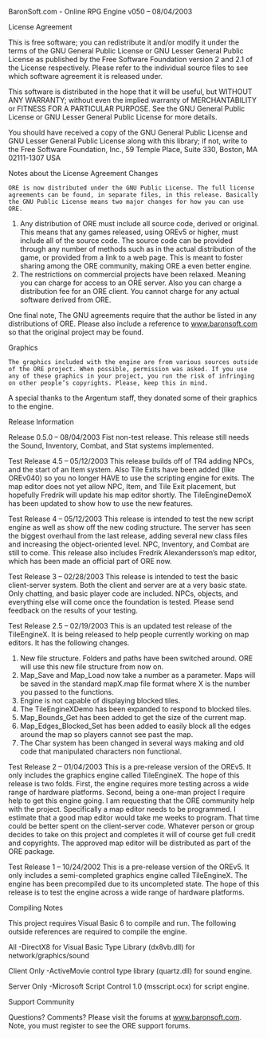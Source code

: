 BaronSoft.com - Online RPG Engine v050 – 08/04/2003

License Agreement

This is free software; you can redistribute it and/or modify it under the terms of the GNU General Public License or GNU Lesser General Public License as published by the Free Software Foundation version 2 and 2.1 of the License respectively. Please refer to the individual source files to see which software agreement it is released under.

This software is distributed in the hope that it will be useful, but WITHOUT ANY WARRANTY; without even the implied warranty of MERCHANTABILITY or FITNESS FOR A PARTICULAR PURPOSE.  See the GNU General Public License or GNU Lesser General Public License for more details.

You should have received a copy of the GNU General Public License and GNU Lesser General Public License along with this library; if not, write to the Free Software Foundation, Inc., 59 Temple Place, Suite 330, Boston, MA  02111-1307 USA

Notes about the License Agreement Changes
	
	ORE is now distributed under the GNU Public License. The full license agreements can be found, in separate files, in this release. Basically the GNU Public License means two major changes for how you can use ORE. 
1.	Any distribution of ORE must include all source code, derived or original. This means that any games released, using OREv5 or higher, must include all of the source code. The source code can be provided through any number of methods such as in the actual distribution of the game, or provided from a link to a web page. This is meant to foster sharing among the ORE community, making ORE a even better engine.
2.	The restrictions on commercial projects have been relaxed. Meaning you can charge for access to an ORE server. Also you can charge a distribution fee for an ORE client. You cannot charge for any actual software derived from ORE.  

One final note, The GNU agreements require that the author be listed in any distributions of ORE. Please also include a reference to www.baronsoft.com so that the original project may be found.

Graphics

	The graphics included with the engine are from various sources outside of the ORE project. When possible, permission was asked. If you use any of these graphics in your project, you run the risk of infringing on other people’s copyrights. Please, keep this in mind.

A special thanks to the Argentum staff, they donated some of their graphics to the engine.
	
Release Information

Release 0.5.0 – 08/04/2003
	Fist non-test release. This release still needs the Sound, Inventory, Combat, and Stat systems implemented.

Test Release 4.5 – 05/12/2003
	This release builds off of TR4 adding NPCs, and the start of an Item system. Also Tile Exits have been added (like OREv040) so you no longer HAVE to use the scripting engine for exits. The map editor does not yet allow NPC, Item, and Tile Exit placement, but hopefully Fredrik will update his map editor shortly. The TileEngineDemoX has been updated to show how to use the new features.

Test Release 4 – 05/12/2003
	This release is intended to test the new script engine as well as show off the new coding structure. The server has seen the biggest overhaul from the last release, adding several new class files and increasing the object-oriented level. NPC, Inventory, and Combat are still to come.
	This release also includes Fredrik Alexandersson’s map editor, which has been made an official part of ORE now.

Test Release 3 – 02/28/2003
	This release is intended to test the basic client-server system. Both the client and server are at a very basic state. Only chatting, and basic player code are included. NPCs, objects, and everything else will come once the foundation is tested.
	Please send feedback on the results of your testing.

Test Release 2.5 – 02/19/2003
	This is an updated test release of the TileEngineX. It is being released to help people currently working on map editors. It has the following changes.
1.	New file structure. Folders and paths have been switched around. ORE will use this new file structure from now on.
2.	Map_Save and Map_Load now take a number as a parameter. Maps will be saved in the standard mapX.map file format where X is the number you passed to the functions.
3.	Engine is not capable of displaying blocked tiles.
4.	The TileEngineXDemo has been expanded to respond to blocked tiles.
5.	Map_Bounds_Get has been added to get the size of the current map.
6.	Map_Edges_Blocked_Set has been added to easily block all the edges around the map so players cannot see past the map. 
7.	The Char system has been changed in several ways making and old code that manipulated characters non functional.

Test Release 2 – 01/04/2003
	This is a pre-release version of the OREv5. It only includes the graphics engine called TileEngineX. 
The hope of this release is two folds. First, the engine requires more testing across a wide range of hardware platforms. Second, being a one-man project I require help to get this engine going. I am requesting that the ORE community help with the project. Specifically a map editor needs to be programmed. I estimate that a good map editor would take me weeks to program. That time could be better spent on the client-server code.
Whatever person or group decides to take on this project and completes it will of course get full credit and copyrights. The approved map editor will be distributed as part of the ORE package.

Test Release 1 – 10/24/2002
This is a pre-release version of the OREv5. It only includes a semi-completed graphics engine called TileEngineX. The engine has been precompiled due to its uncompleted state.
The hope of this release is to test the engine across a wide range of hardware platforms.

Compiling Notes

This project requires Visual Basic 6 to compile and run. The following outside references are required to compile the engine.

All
-DirectX8 for Visual Basic Type Library (dx8vb.dll) for network/graphics/sound

Client Only
-ActiveMovie control type library (quartz.dll) for sound engine.

Server Only
-Microsoft Script Control 1.0 (msscript.ocx) for script engine.

Support Community

Questions? Comments? Please visit the forums at www.baronsoft.com. Note, you must register to see the ORE support forums.
